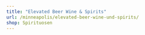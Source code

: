 ```yaml
---
title: "Elevated Beer Wine & Spirits"
url: /minneapolis/elevated-beer-wine-und-spirits/
shop: Spirituosen
---
```

